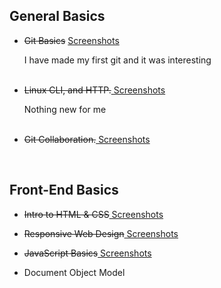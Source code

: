 
 
<h2>General Basics</h2>
<ul>
 <li><s>Git Basics</s> <a href="https://github.com/makolvik/kottans
    frontend/blob/master/Linux%20CLI%2C%20and%20HTTP/list.md"> Screenshots</a>
   <br>
   <p>I have made my first git and it was interesting</p></li>
  <br>
  <li><s>Linux CLI, and HTTP.</s><a href="https://github.com/makolvik/kottans
    frontend/blob/master/Linux%20CLI%2C%20and%20HTTP/list.md"> Screenshots</a>
   <br>
   <p>Nothing new for me</p></li>
  <br>
  
  <li><s>Git Collaboration.</s><a href="https://github.com/makolvik/kottans-frontend/blob/master/Git%20Collaboration/list.md">
    Screenshots</a>
 <br>
 <p></p>
    </li>
  <br>
</ul>

<h2>Front-End Basics</h2>
<ul>
  <li><s>Intro to HTML & CSS</s><a href="https://github.com/makolvik/kottans-frontend/blob/master/Git%20Collaboration/list.md">
    Screenshots</a>
   <p></p>
 </li>
  <li><s>Responsive Web Design</s><a href="https://github.com/makolvik/kottans-frontend/blob/master/Git%20Collaboration/list.md">
    Screenshots</a>
 <p></p></li>
  <li><s>JavaScript Basics</s><a href="https://github.com/makolvik/kottans-frontend/blob/master/Git%20Collaboration/list.md">
    Screenshots</a>
 <p></p></li>
  <li>Document Object Model
 <p></p></li>
</ul>
